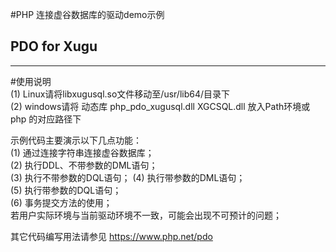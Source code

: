 #PHP 连接虚谷数据库的驱动demo示例
## PDO for Xugu
--------------
#使用说明  
(1) Linux请将libxugusql.so文件移动至/usr/lib64/目录下  
(2) windows请将 动态库 php_pdo_xugusql.dll XGCSQL.dll 放入Path环境或php 的对应路径下

示例代码主要演示以下几点功能：  
(1)  通过连接字符串连接虚谷数据库；  
(2)  执行DDL、不带参数的DML语句；  
(3)  执行不带参数的DQL语句；
(4)  执行带参数的DML语句；  
(5)  执行带参数的DQL语句；  
(6)  事务提交方法的使用；  
若用户实际环境与当前驱动环境不一致，可能会出现不可预计的问题；

其它代码编写用法请参见 https://www.php.net/pdo


